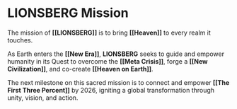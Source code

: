 # LIONSBERG Mission

The mission of **[[LIONSBERG]]** is to bring **[[Heaven]]** to every realm it touches.

As Earth enters the **[[New Era]]**, **LIONSBERG** seeks to guide and empower humanity in its Quest to overcome the **[[Meta Crisis]]**, forge a **[[New Civilization]]**, and co-create **[[Heaven on Earth]]**.

The next milestone on this sacred mission is to connect and empower **[[The First Three Percent]]** by 2026, igniting a global transformation through unity, vision, and action.
